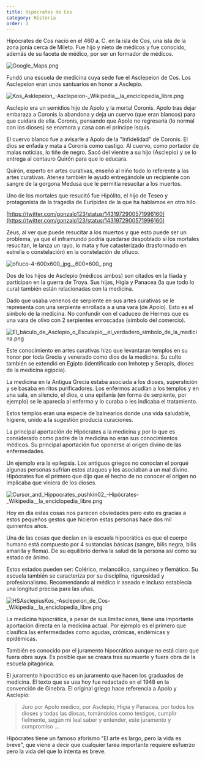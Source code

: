 ```yaml
---
title: Hipócrates de Cos
category: Historia
order: 3
---
```


Hipócrates de Cos nació en el 460 a. C. en la isla de Cos, una isla de la zona jonia cerca de Mileto. Fue hijo y nieto de médicos y fue conocido, además de su faceta de médico, por ser un formador de médicos.

![Google_Maps.png](Hipo%CC%81crates%20de%20Cos%20e622da66af824d1c818ffe24ba2e3165/Google_Maps.png)

Fundó una escuela de medicina cuya sede fue el Asclepeion de Cos. Los Asclepeion eran unos santuarios en honor a Asclepio. 

![Kos_Asklepeion_-_Asclepeion_-_Wikipedia__la_enciclopedia_libre.png](Hipo%CC%81crates%20de%20Cos%20e622da66af824d1c818ffe24ba2e3165/Kos_Asklepeion_-_Asclepeion_-_Wikipedia__la_enciclopedia_libre.png)

Asclepio era un semidios hijo de Apolo y la mortal Coronis. Apolo tras dejar embaraza a Coronis la abandona y deja un cuervo (que eran blancos) para que cuidara de ella. Coronis, pensando que Apolo no regresaría (lo normal con los dioses) se enamora y casa con el príncipe Isquis.

El cuervo blanco fue a avisarle a Apolo de la "Infidelidad" de Coronis. El dios se enfada y mata a Coronis como castigo. Al cuervo, como portador de malas noticias, lo tiñe de negro. Sacó del vientre a su hijo (Asclepio) y se lo entrega al centauro Quirón para que lo educara.

Quirón, experto en artes curativas, enseñó al niño todo lo referente a las artes curativas. Atenea también le ayudó entregándole un recipiente con sangre de la gorgona Medusa que le permitía resucitar a los muertos.

Uno de los mortales que resucitó fue Hipólito, el hijo de Teseo y protagonista de la tragedia de Eurípides de la que ha hablamos en otro hilo.

[https://twitter.com/gonzalo123/status/1431972900571996160](https://twitter.com/gonzalo123/status/1431972900571996160)

Zeus, al ver que puede resucitar a los muertos y que esto puede ser un problema, ya que el inframundo podría quedarse despoblado si los mortales resucitan, le lanza un rayo, lo mata y fue catasterizado (trasformado en estrella o constelación) en la constelación de ofiuco.

![ofiuco-4-600x600_jpg__600×600_.png](Hipo%CC%81crates%20de%20Cos%20e622da66af824d1c818ffe24ba2e3165/ofiuco-4-600x600_jpg__600600_.png)

Dos de los hijos de Asclepio (médicos ambos) son citados en la Ilíada y participan en la guerra de Troya. Sus hijas, Higía y Panacea (la que todo lo cura) también están relacionadas con la medicina.

Dado que usaba venenos de serpiente en sus artes curativas se le representa con una serpiente enrollada a a una vara (de Apolo). Esto es el símbolo de la medicina. No confundir con el caduceo de Hermes que es una vara de olivo con 2 serpientes enroscadas (símbolo del comercio).

![El_báculo_de_Asclepio_o_Esculapio__el_verdadero_símbolo_de_la_medicina.png](Hipo%CC%81crates%20de%20Cos%20e622da66af824d1c818ffe24ba2e3165/El_baculo_de_Asclepio_o_Esculapio__el_verdadero_simbolo_de_la_medicina.png)

Este conocimiento en artes curativas hizo que levantaran templos en su honor por toda Grecia y venerado como dios de la medicina. Su culto también se extendió en Egipto (identificado con Imhotep y Serapis, dioses de la medicina egipcia).

La medicina en la Antigua Grecia estaba asociada a los dioses, superstición y se basaba en ritos purificadores. Los enfermos acudían a los templos y en una sala, en silencio, el dios, o una epifanía (en forma de serpiente, por ejemplo) se le aparecía al enfermo y lo curaba o les indicaba el tratamiento.

Estos templos eran una especie de balnearios donde una vida saludable, higiene, unido a la sugestión producía curaciones.

La principal aportación de Hipócrates a la medicina y por lo que es considerado como padre de la medicina no eran sus conocimientos médicos. Su principal aportación fue oponerse al origen divino de las enfermedades.

Un ejemplo era la epilepsia. Los antiguos griegos no conocían el porqué algunas personas sufrían estos ataques y los asociaban a un mal divino. Hipócrates fue el primero que dijo que el hecho de no conocer el origen no implicaba que viniera de los dioses. 

![Cursor_and_Hippocrates_pushkin02_-_Hipócrates_-_Wikipedia__la_enciclopedia_libre.png](Hipo%CC%81crates%20de%20Cos%20e622da66af824d1c818ffe24ba2e3165/Cursor_and_Hippocrates_pushkin02_-_Hipocrates_-_Wikipedia__la_enciclopedia_libre.png)

Hoy en día estas cosas nos parecen obviedades pero esto es gracias a estos pequeños gestos que hicieron estas personas hace dos mil quinientos años.

Una de las cosas que decían en la escuela hipocrática es que el cuerpo humano está compuesto por 4 sustancias básicas (sangre, bilis negra, bilis amarilla y flema). De su equilibrio deriva la salud de la persona así como su estado de ánimo.

Estos estados pueden ser: Colérico, melancólico, sanguíneo y flemático. Su escuela también se caracteriza por su disciplina, rigurosidad y profesionalismo. Recomendando al médico ir aseado e incluso establecía una longitud precisa para las uñas.

![HSAsclepiusKos_-_Asclepeion_de_Cos_-_Wikipedia__la_enciclopedia_libre.png](Hipo%CC%81crates%20de%20Cos%20e622da66af824d1c818ffe24ba2e3165/HSAsclepiusKos_-_Asclepeion_de_Cos_-_Wikipedia__la_enciclopedia_libre.png)

La medicina hipocrática, a pesar de sus limitaciones, tiene una importante aportación directa en la medicina actual. Por ejemplo es el primero que clasifica las enfermedades como agudas, crónicas, endémicas y epidémicas.

También es conocido por el juramento hipocrático aunque no está claro que fuera obra suya. Es posible que se creara tras su muerte y fuera obra de la escuela pitagórica.

El juramento hipocrático es un juramento que hacen los graduados de medicina. El texto que se usa hoy fue redactado en el 1948 en la convención de Ginebra. El original griego hace referencia a Apolo y Asclepio:

> Juro por Apolo médico, por Asclepio, Higía y Panacea, por todos los dioses y todas las diosas, tomándolos como testigos, cumplir fielmente, según mi leal saber y entender, este juramento y compromiso ...
> 

Hipócrates tiene un famoso aforismo "El arte es largo, pero la vida es breve", que viene a decir que cualquier tarea importante requiere esfuerzo pero la vida del que lo intenta es breve.